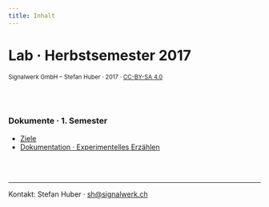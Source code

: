 ```yaml
---
title: Inhalt
---
```

# Lab · Herbstsemester 2017
<small>Signalwerk GmbH – Stefan Huber · 2017 · [CC-BY-SA 4.0](https://creativecommons.org/licenses/by-sa/4.0/)</small>

<br>
<br>

### Dokumente · 1. Semester
* [Ziele](/ziele/)
* [Dokumentation · Experimentelles Erzählen](/exercise-exp-story/)



<br>
<br>



<hr>

Kontakt:
Stefan Huber · sh@signalwerk.ch
